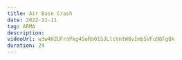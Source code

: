 ```yaml
---
title: Air Base Crash
date: 2022-11-11
tag: ARMA
description:
videoUrl: w3w4HZUFraPkg45oRa01SJLlcVntW8vImbSVFu98FgQk
duration: 24
---
```

